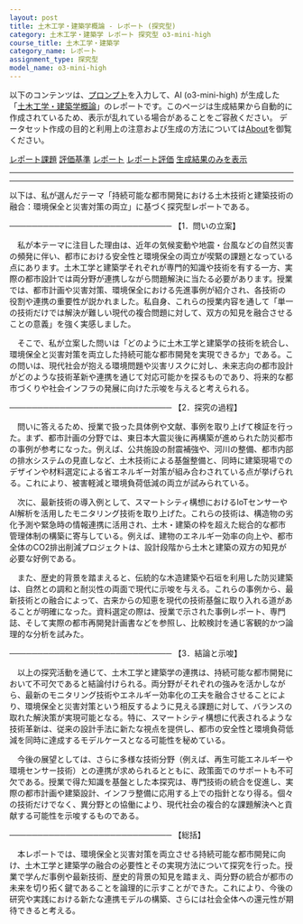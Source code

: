 ```yaml
---
layout: post
title: 土木工学・建築学概論 - レポート (探究型)
category: 土木工学・建築学 レポート 探究型 o3-mini-high
course_title: 土木工学・建築学
category_name: レポート
assignment_type: 探究型
model_name: o3-mini-high
---
```


以下のコンテンツは、[プロンプト](https://github.com/takedatoshiyuki/synthetic_assignments/tree/main/generated/土木工学・建築学/o3-mini-high/prompt_レポート-探究型.md)を入力して、AI (o3-mini-high) が生成した「[土木工学・建築学概論](/contents/土木工学・建築学/)」のレポートです。このページは生成結果から自動的に作成されているため、表示が乱れている場合があることをご容赦ください。
データセット作成の目的と利用上の注意および生成の方法については[About](/About)を御覧ください。

[レポート課題](../レポート課題-探究型)
[評価基準](../評価基準-探究型)
[レポート](../レポート-探究型)
[レポート評価](../レポート評価-探究型)
[生成結果のみを表示](https://github.com/takedatoshiyuki/synthetic_assignments/tree/main/generated/土木工学・建築学/o3-mini-high/レポート-探究型.md)
  

***
***
  
以下は、私が選んだテーマ「持続可能な都市開発における土木技術と建築技術の融合：環境保全と災害対策の両立」に基づく探究型レポートである。

─────────────────────────────
【1．問いの立案】

　私が本テーマに注目した理由は、近年の気候変動や地震・台風などの自然災害の頻発に伴い、都市における安全性と環境保全の両立が喫緊の課題となっている点にあります。土木工学と建築学それぞれが専門的知識や技術を有する一方、実際の都市設計では両分野が連携しながら問題解決に当たる必要があります。授業では、都市計画や災害対策、環境保全における先進事例が紹介され、各技術の役割や連携の重要性が説かれました。私自身、これらの授業内容を通して「単一の技術だけでは解決が難しい現代の複合問題に対して、双方の知見を融合させることの意義」を強く実感しました。

　そこで、私が立案した問いは「どのように土木工学と建築学の技術を統合し、環境保全と災害対策を両立した持続可能な都市開発を実現できるか」である。この問いは、現代社会が抱える環境問題や災害リスクに対し、未来志向の都市設計がどのような技術革新や連携を通じて対応可能かを探るものであり、将来的な都市づくりや社会インフラの発展に向けた示唆を与えると考えられる。

─────────────────────────────
【2．探究の過程】

　問いに答えるため、授業で扱った具体例や文献、事例を取り上げて検証を行った。まず、都市計画の分野では、東日本大震災後に再構築が進められた防災都市の事例が参考になった。例えば、公共施設の耐震補強や、河川の整備、都市内部の排水システムの見直しなど、土木技術による基盤整備と、同時に建築現場でのデザインや材料選定による省エネルギー対策が組み合わされている点が挙げられる。これにより、被害軽減と環境負荷低減の両立が試みられている。

　次に、最新技術の導入例として、スマートシティ構想におけるIoTセンサーやAI解析を活用したモニタリング技術を取り上げた。これらの技術は、構造物の劣化予測や緊急時の情報連携に活用され、土木・建築の枠を超えた総合的な都市管理体制の構築に寄与している。例えば、建物のエネルギー効率の向上や、都市全体のCO2排出削減プロジェクトは、設計段階から土木と建築の双方の知見が必要な好例である。

　また、歴史的背景を踏まえると、伝統的な木造建築や石垣を利用した防災建築は、自然との調和と耐災性の両面で現代に示唆を与える。これらの事例から、最新技術との融合によって、古来からの知恵を現代の技術基盤に取り入れる道があることが明確になった。資料選定の際は、授業で示された事例レポート、専門誌、そして実際の都市再開発計画書などを参照し、比較検討を通じ客観的かつ論理的な分析を試みた。

─────────────────────────────
【3．結論と示唆】

　以上の探究活動を通じて、土木工学と建築学の連携は、持続可能な都市開発において不可欠であると結論付けられる。両分野がそれぞれの強みを活かしながら、最新のモニタリング技術やエネルギー効率化の工夫を融合させることにより、環境保全と災害対策という相反するように見える課題に対して、バランスの取れた解決策が実現可能となる。特に、スマートシティ構想に代表されるような技術革新は、従来の設計手法に新たな視点を提供し、都市の安全性と環境負荷低減を同時に達成するモデルケースとなる可能性を秘めている。

　今後の展望としては、さらに多様な技術分野（例えば、再生可能エネルギーや環境センサー技術）との連携が求められるとともに、政策面でのサポートも不可欠である。授業で得た知識を基盤とした本探究は、専門技術の統合を促進し、実際の都市計画や建築設計、インフラ整備に応用する上での指針となり得る。個々の技術だけでなく、異分野との協働により、現代社会の複合的な課題解決へと貢献する可能性を示唆するものである。

─────────────────────────────
【総括】

　本レポートでは、環境保全と災害対策を両立させる持続可能な都市開発に向け、土木工学と建築学の融合の必要性とその実現方法について探究を行った。授業で学んだ事例や最新技術、歴史的背景の知見を踏まえ、両分野の統合が都市の未来を切り拓く鍵であることを論理的に示すことができた。これにより、今後の研究や実践における新たな連携モデルの構築、さらには社会全体への還元性が期待できると考える。
